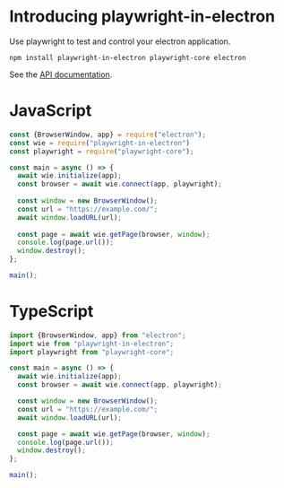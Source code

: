 # Introducing playwright-in-electron
Use playwright to test and control your electron application.
```
npm install playwright-in-electron playwright-core electron
```

See the [API documentation](/API.md).

# JavaScript
```javascript
const {BrowserWindow, app} = require("electron");
const wie = require("playwright-in-electron")
const playwright = require("playwright-core");

const main = async () => {
  await wie.initialize(app);
  const browser = await wie.connect(app, playwright);
 
  const window = new BrowserWindow();
  const url = "https://example.com/";
  await window.loadURL(url);
 
  const page = await wie.getPage(browser, window);
  console.log(page.url());
  window.destroy();
};

main();
```

# TypeScript
```typescript
import {BrowserWindow, app} from "electron";
import wie from "playwright-in-electron";
import playwright from "playwright-core";

const main = async () => {
  await wie.initialize(app);
  const browser = await wie.connect(app, playwright);

  const window = new BrowserWindow();
  const url = "https://example.com/";
  await window.loadURL(url);

  const page = await wie.getPage(browser, window);
  console.log(page.url());
  window.destroy();
};

main();
```
